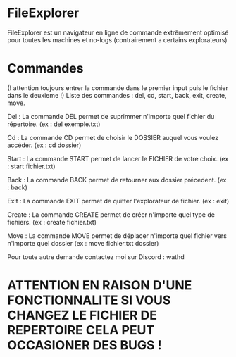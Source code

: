 # FileExplorer
FileExplorer est un navigateur en ligne de commande extrêmement optimisé pour toutes les machines et no-logs (contrairement a certains explorateurs)

# Commandes
(! attention toujours entrer la commande dans le premier input puis le fichier dans le deuxieme !)
Liste des commandes : del, cd, start, back, exit, create, move.

Del : La commande DEL permet de suprimmer n'importe quel fichier du répertoire. (ex : del exemple.txt)

Cd : La commande CD permet de choisir le DOSSIER auquel vous voulez accéder. (ex : cd dossier)

Start : La commande START permet de lancer le FICHIER de votre choix. (ex : start fichier.txt)

Back : La commande BACK permet de retourner aux dossier précedent. (ex : back)

Exit : La commande EXIT permet de quitter l'explorateur de fichier. (ex : exit)

Create : La commande CREATE permet de créer n'importe quel type de fichiers. (ex : create fichier.txt)

Move : La commande MOVE permet de déplacer n'importe quel fichier vers n'importe quel dossier (ex : move fichier.txt dossier)


Pour toute autre demande contactez moi sur Discord : wathd

# ATTENTION EN RAISON D'UNE FONCTIONNALITE SI VOUS CHANGEZ LE FICHIER DE REPERTOIRE CELA PEUT OCCASIONER DES BUGS !
